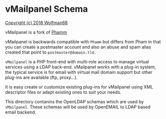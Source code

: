 # vMailpanel Schema

[Copyright (c) 2018 Wolfman68](https://github.com/wolfman68/vMailpanel)

vMailpanel is a fork of [Phamm](http://phamm.org)

vMailpanel is backwards compatible with `Phamm` but differs from Pham in that
you can create a postmaster account and also an abuse and spam alias created
that point to `postmaster@domain.tld.`

`vMailpanel` is a PHP front-end with multi-role access to manage
virtual services using a LDAP back-end. vMailpanel works with a plug-in system,
the typical service is for email with virtual mail domain support
but other plug-ins are available (ftp, proxy...).

It is easy create or customize existing plug-ins for vMailpanel using XML descriptor
files or adapt existing ones to suit your needs. 

This directory contanins the OpenLDAP schemas which are used by `vMailpanel`. 
These schemas will be used by OpenEMAIL to LDAP based email backend.
